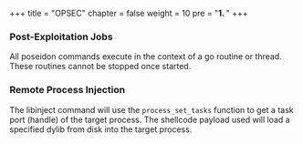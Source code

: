 +++
title = "OPSEC"
chapter = false
weight = 10
pre = "<b>1. </b>"
+++

### Post-Exploitation Jobs
All poseidon commands execute in the context of a go routine or thread. These routines cannot be stopped once started.

### Remote Process Injection
The libinject command will use the `process_set_tasks` function to get a task port (handle) of the target process. The shellcode payload used will load a specified dylib from disk into the target process. 